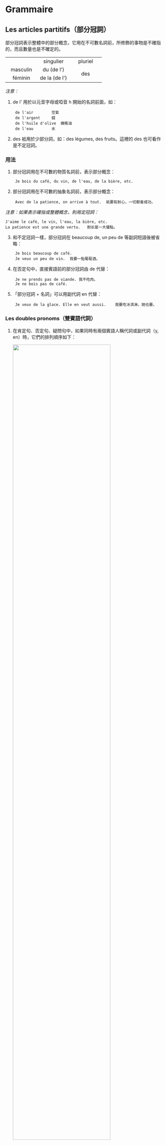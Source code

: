 # Grammaire
## Les articles partitifs（部分冠詞）
部分冠詞表示整體中的部分概念，它用在不可數名詞前，所修飾的事物是不確指的，而且數量也是不確定的。

<table>
    <tbody>
        <tr>
            <td width="33.33%"></td>
            <td width="33.33%" align="center">singulier</td>
            <td width="33.33%" align="center">pluriel</td>
        </tr>
        <tr>
            <td align="center">masculin</td>
            <td align="center">du (de l')</td>
            <td rowspan="2" align="center">des</td>
        </tr>
        <tr>
            <td align="center">féminin</td>
            <td align="center">de la (de l')</td>
        </tr>
    </tbody>
</table>

*注意：*
1. de l' 用於以元音字母或啞音 h 開始的名詞前面，如：

        de l'air		空氣
        de l'argent		錢
        de l'huile d'olive	橄㰖油
        de l'eau		水


2. des 衹用於少部分詞，如：des légumes, des fruits。這裡的 des 也可看作是不定冠詞。

### 用法

1. 部分冠詞用在不可數的物質名詞前，表示部分概念：

        Je bois du café, du vin, de l'eau, de la bière, etc.

2. 部分冠詞用在不可數的抽象名詞前，表示部分概念：

        Avec de la patience, on arrive à tout.	衹要有耐心，一切都會成功。

*注意：如果表示確指或整體概念，則用定冠詞：*

    J'aime le café, le vin, l'eau, la bière, etc.
    La patience est une grande vertu.	耐长是一大優點。

3. 和不定冠詞一樣，部分冠詞在 beaucoup de, un peu de 等副詞短語後被省略：

        Je bois beaucoup de café.
        Je veux un peu de vin.	我要一點葡萄酒。

4. 在否定句中，直接賓語前的部分冠詞由 de 代替：

        Je ne prends pas de viande.	我不吃肉。
        Je ne bois pas de café.

5. 「部分冠詞 + 名詞」可以用副代詞 en 代替：

        Je veux de la glace. Elle en veut aussi.	我要吃冰淇淋，她也要。

### Les doubles pronoms（雙賓語代詞）
1. 在肯定句、否定句、疑問句中，如果同時有兩個賓語人稱代詞或副代詞（y, en）時，它們的排列順序如下：

    <img src="https://raw.githubusercontent.com/wcshds/learn-french/master/%E6%B3%95%E8%AA%9E%E7%B6%9C%E5%90%88%E6%95%99%E7%A8%8B/images/Les%20doubles%20pronoms.svg" width="80%" />

    1. me, te, nous, vous 可以是直接或間接賓語，位於賓語排列順序的第一位：

            - Je vous donne le cahier ?
            - Oui, vous me le donnez.
            - Non, vous ne me le donnez pas.

    2. le, la, les 是直接賓語人稱代詞，排在 me, te, nous, vous 之後，其他代詞之前：

            Elle nous lit le texte. = Elle nous le lit.

    3. lui, leur 是間接賓語人稱代詞，其位置在 le, la, les 之後：

            Le professeur lui pose cette question. = Il la lui pose.
            Je montre les photos à mes amis. = Je les leur montre.

    4. 副代詞 y 位於倒數第二位：

            On voit les enfants au jardin. = On les y voit.

    5. 副代詞 en 排在最後：

            Ils nous servent du café. = Ils nous en servent.

2. 雙賓語代詞在命令式中的位置

    1. 在肯定命令句中，同時有兩個人稱代詞時，直接賓語 le, la, les 在前，間接賓語 moi, toi, lui, nous, vous, leur 在後，並全用連字號連接：

<table>
    <tbody>
        <tr>
            <td width="50px" align="center">verbe</td>
            <td width="50px" align="center">
                le
                <br />
                la
                <br />
                les
            </td>
            <td width="50px" align="center">
                moi
                <br />
                toi
                <br />
                lui
                <br />
                nous
                <br />
                vous
                <br />
                leur
            </td>
        </tr>
    </tbody>
</table>

    



# Dialogue
(Laurent, ami français de Marc, vient le voir sur le campus. À midi, au resto U.)

Laurent : Comment est la cuisine de ton université ?

Marc : Excellente. Le menu varie chaque jour. Au repas de midi et du soir, il y a toujours de la viande, soit des côtelettes frites, soit un tranche de porc à la sauce de soja.

L : Avez-vous du poisson tous les jours ?

M : Pas tous les jours, mais nous avons plusieurs légumes : des choux, des navets, des carottes, des pommes de terre, des haricots et des petits pois selon la saison.

L : Vous prenez toujours du riz ?

M : Non, nous mangeons aussi des nouilles ou des petits pains cuits à la vapeur.

L : Alors, qu'est-ce que nous prenons aujourd'hui ?

M : Des nouilles. Veux-tu ?

L : Avec plaisir.

M : Tu prends du poisson ou de la viande ?

L : Du poisson.

M : Moi, je prends de la viande et du riz. J'ai faim.

L : Regarde, à la table voisine, on mange un rôti de bœuf. C'est très appétissant, ce plat.

M : Bon, alors je vais t'en apporter un. Tu veux boire quelque chose ? Du vin ou de la bière ?

L : Oui, j'aimerais bien une bière, s'il te plaît.

### 課文注釋
1. 描述食品與配料的關係時，通常用「主體 + à + 配料」的結構，如：

        un tranche de porc à la sauce de soja		豬肉薄片配醬油
        un café au lait				牛奶咖啡
        un gâteau au chocolat				巧克力蛋糕
        une tarte aux pommes				蘋果派

2. 在 des petits pains cuit à la vapeur 中 des 不用改爲 de，因爲 petits pains 作爲一個整體表示「饅頭」。

### Vocabulaire
1. avoir faim&emsp;&emsp;感到餓
2. un loup&emsp;&emsp;狼
3. une faim de loup&emsp;&emsp;極餓

        J'ai une faim de loup !	我很餓。（較多用於書面）

    口語中一般說：

        J'ai très très faim.
        Je meurs de faim.

4. Laurent&emsp;&emsp;洛朗（人名）
5. le campus&emsp;&emsp;校園

        sur le campus	校園裡

6. le resto U (le restaurant université)&emsp;&emsp;大學生食堂

        la cité U	大學城（在法國指的是「大學學生宿舍」）

7. la cuisine&emsp;&emsp;伙食

        la cuisine japonaise	日式料理
        faire la cuisine	做飯

8. excellent, excellente&emsp;&emsp;adj. 出色的
9. le menu&emsp;&emsp;菜單
10. varier&emsp;&emsp;vi. 變化，變動

        variable	adj. 有變化的
        invariable	adj. 不變的

11. un repas&emsp;&emsp;一頓飯（相當於英語中的 meal）

        les trois repas 	三餐

12. de la viande&emsp;&emsp;肉
13. soit ... soit ...&emsp;&emsp;要麽……要麽……
14. une côtelette&emsp;&emsp;排骨

        une côtelette frite 	炸排骨

15. frit, frite&emsp;&emsp;adj. 油炸的
16. une tranche&emsp;&emsp;片，薄片

        une tranche de porc 	一片豬肉

17. du porc&emsp;&emsp;豬肉
18. la sauce de soja&emsp;&emsp;醬油
19. du poisson&emsp;&emsp;魚
20. plusieurs&emsp;&emsp;adj.indéf. 好幾個
21. des légumes&emsp;&emsp;n.m.pl. 蔬菜
22. un chou (des choux)&emsp;&emsp;卷心菜
23. le navet&emsp;&emsp;白蘿卜
24. la carotte&emsp;&emsp;胡蘿卜
25. une pomme de terre&emsp;&emsp;土豆
26. des haricots&emsp;&emsp;n.m.pl. 刀豆，四季豆

    haricots 的 h 是噓音，不可以聯誦

27. des petits pois&emsp;&emsp;n.m.pl. 豌豆
28. selon&emsp;&emsp;prép. 根據
29. du riz&emsp;&emsp;n.m. 米飯；稻
30. manger&emsp;&emsp;v.t. 吃

    變位（第一組）：

        je mange
        tu manges
        il (elle) mange
        nous mangeons
        vous mangez
        ils (elles) mangent

    <br />

        Exp. manger du pain 	吃麫包
        manger un bifteck 	吃一份牛排

        manger comme quatre 	吃得很多
        manger comme un oiseau 	吃得很少
        manger comme un cochon 	吃相不好

        La vengeance est un plat qui se mange froid. 	君子報仇，十年不晚。

31. des nouilles&emsp;&emsp;n.f.pl. 麫條
32. ou&emsp;&emsp;conj. 或者
33. un petit pain cuit à la vapeur&emsp;&emsp;饅頭
34. vouloir&emsp;&emsp;v.t. 想要，願意

    變位（第三組）：

        je veux
        tu veux
        il (elle) veut
        nous voulons
        vous voulez
        ils (elles) veulent

    <br />

        Exp. - Veux-tu des nouilles - Non, je n'en veux pas.

    * vouloir + v.

        Exp. « Je veux être Chateaubriand ou rien. » Victor Hugo
        Je voudrais bien connaître cette dame.
        Qu'est-ce que ça veut dire ?	這是什麽意思？

        Vouloir, c'est pouvoir.	有志者事竟成。

35. avec plaisir&emsp;&emsp;非常樂意
36. une table&emsp;&emsp;桌子，餐桌
37. voisin, voisine&emsp;&emsp;adj. 隔壁的，鄰近的
38. apporter&emsp;&emsp;v.t. 拿來，帶來

        Exp. Allez chercher ce livre et apportez-le-moi.
        Il nous apporte toujours un petit cadeau.
        Le facteur apporte des courriers.	郵遞員帶來郵件

39. le rôti de bœuf&emsp;&emsp;烤牛肉
40. un plat&emsp;&emsp;一道菜
41. appétissant, appétissante&emsp;&emsp;adj. 引起食欲的
42. boire&emsp;&emsp;v.t. 喝

    變位（第三組）：

        je bois
        tu bois
        il (elle) boit
        nous buvons
        vous buvez
        ils (elles) boivent

    * boire + qch.

            Exp. boire du vin/du lait/une tasse de thé/un café

            Ce n'est pas la mer à boire.	又不是要去喝大海。（事情沒那麽難。）
            Elle regarde le conférencier et boit ses paroles.

            Il boit comme un trou.	他酗酒。

            boisson(s) chaude(s) / fraîche(s) / froide(s)	熱飲 / 冷飲

43. du vin&emsp;&emsp;葡萄酒
44. de la bière&emsp;&emsp;啤酒